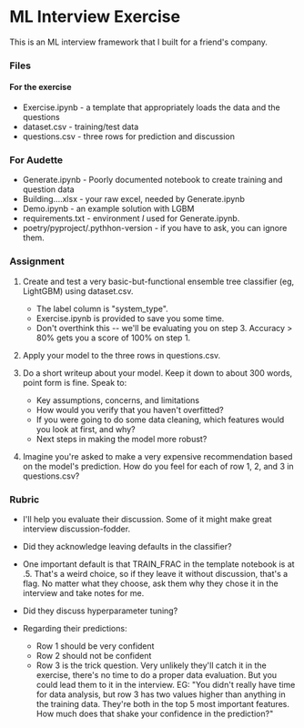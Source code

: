 # ML Interview Exercise
This is an ML interview framework that I built for a friend's company.

### Files
#### For the exercise
- Exercise.ipynb - a template that appropriately loads the data and the questions
- dataset.csv - training/test data
- questions.csv - three rows for prediction and discussion

### For Audette
- Generate.ipynb - Poorly documented notebook to create training and question data
- Building....xlsx - your raw excel, needed by Generate.ipynb
- Demo.ipynb - an example solution with LGBM
- requirements.txt - environment *I* used for Generate.ipynb.
- poetry/pyproject/.pythhon-version - if you have to ask, you can ignore them.


### Assignment
1. Create and test a very basic-but-functional ensemble tree classifier (eg, LightGBM) using dataset.csv.  
    - The label column is "system_type".  
    - Exercise.ipynb is provided to save you some time.  
    - Don't overthink this -- we'll be evaluating you on step 3.  Accuracy > 80% gets you a score of 100% on step 1.

2. Apply your model to the three rows in questions.csv.

3. Do a short writeup about your model.  Keep it down to about 300 words, point form is fine.  Speak to:
    - Key assumptions, concerns, and limitations
    - How would you verify that you haven't overfitted?
    - If you were going to do some data cleaning, which features would you look at first, and why?
    - Next steps in making the model more robust?

4. Imagine you're asked to make a very expensive recommendation based on the model's prediction.  How do you feel for each of row 1, 2, and 3 in questions.csv?

### Rubric
- I'll help you evaluate their discussion.  Some of it might make great interview discussion-fodder.

- Did they acknowledge leaving defaults in the classifier?   

- One important default is that TRAIN_FRAC in the template notebook is at .5.  That's a weird choice, so if they leave it without discussion, that's a flag.  No matter what they choose, ask them why they chose it in the interview and take notes for me.

- Did they discuss hyperparameter tuning?

- Regarding their predictions:
	- Row 1 should be very confident
	- Row 2 should not be confident
	- Row 3 is the trick question.  Very unlikely they'll catch it in the exercise, there's no time to do a proper data evaluation.  But you could lead them to it in the interview.  EG: "You didn't really have time for data analysis, but row 3 has two values higher than anything in the training data.  They're both in the top 5 most important features.  How much does that shake your confidence in the prediction?"
